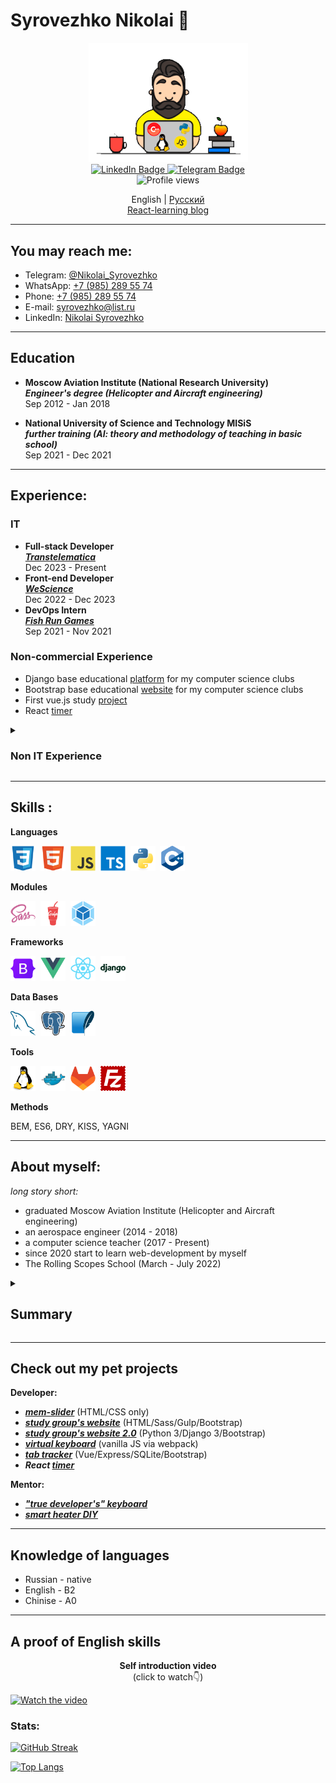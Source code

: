 # Syrovezhko Nikolai 👋

<div class="header" align="center">
	<img src="./syrovezhko.gif" alt="test" width="255">
	<div id="badges">
    <a href="https://www.linkedin.com/in/nikolai-syrovezhko">
      <img src="https://img.shields.io/badge/LinkedIn-blue?style=for-the-badge&logo=linkedin&logoColor=white" alt="LinkedIn Badge"/>
    </a>
    <a href="https://t.me/Nikolai_Syrovezhko">
      <img src="https://img.shields.io/badge/Telegram-2CA5E0?style=for-the-badge&logo=telegram&logoColor=white" alt="Telegram Badge"/>
    </a>
  </div>
  <img src="https://komarev.com/ghpvc/?username=syrovezhko&style=flat-square&color=blue" alt="Profile views"/>
</div>

<p align="center">English | <a href="./READMEru.md">Русский</a><br/>
<a href="https://github.com/syrovezhko/learn-react#learnreact">React-learning blog</a></p>

---
## You may reach me:
* Telegram: [@Nikolai_Syrovezhko](https://t.me/Nikolai_Syrovezhko)
* WhatsApp: [+7 (985) 289 55 74](https://wa.me/79852895574)
* Phone: [+7 (985) 289 55 74](tel:+79852895574)
* E-mail: [syrovezhko@list.ru](mailto:syrovezhko@list.ru)
* LinkedIn: [Nikolai Syrovezhko](https://www.linkedin.com/in/nikolai-syrovezhko/)

---

## Education

* **Moscow Aviation Institute (National Research University)**  
***Engineer's degree (Helicopter and Aircraft engineering)***  
Sep 2012 - Jan 2018

* **National University of Science and Technology MISiS**  
***further training (AI: theory and methodology of teaching in basic school)***  
Sep 2021 - Dec 2021

---

## Experience:

### IT
* **Full-stack Developer**  
***[Transtelematica](https://transtelematica.ru/)***  
Dec 2023 - Present
* **Front-end Developer**  
***[WeScience](#)***  
Dec 2022 - Dec 2023
* **DevOps Intern**  
***[Fish Run Games](https://fishrungames.com/)***  
Sep 2021 - Nov 2021

### Non-commercial Experience
* Django base educational [platform](https://github.com/syrovezhko/platform) for my computer science clubs
* Bootstrap base educational [website](https://github.com/syrovezhko/bootstrap_4_test) for my computer science clubs
* First vue.js study [project](https://github.com/syrovezhko/tab-tracker)
* React [timer](https://github.com/syrovezhko/react-timer)

<details>
<summary>

### Non IT Experience

</summary>

* **Computer Science and Mechanical Engineering Teacher**  
***School №1288, Moscow***  
Sep 2019 - Dec 2023

* **Robotic teacher**  
***ГБОУ ДО ЦДТ "Строгино"***  
Sep 2017 - Sep 2019

* **Design Engineer**  
***Ilyushin Aviation Complex***  
Nov 2016 - Sep 2018

* **Technician Designer**  
***RUSSIAN AIRCRAFT CORPORATION MiG***  
Dec 2014 - Nov 2015

* **Technician Designer**  
***JSC “Saturn”***  
Jul 2014 - Aug 2014

</details>

---

## Skills :
**Languages**
<div>
<img src="https://raw.githubusercontent.com/devicons/devicon/2ae2a900d2f041da66e950e4d48052658d850630/icons/css3/css3-original.svg"  title="CSS3" alt="CSS" width="40" height="40"/>&nbsp;
<img src="https://github.com/devicons/devicon/blob/master/icons/html5/html5-original.svg" title="HTML5" alt="HTML" width="40" height="40"/>&nbsp;
<img src="https://github.com/devicons/devicon/blob/master/icons/javascript/javascript-original.svg" title="JavaScript" alt="JavaScript" width="40" height="40"/>&nbsp;
<img src="https://github.com/devicons/devicon/blob/master/icons/typescript/typescript-original.svg" title="TypeScript" alt="TypeScript" width="40" height="40"/>&nbsp;
<img src="https://raw.githubusercontent.com/devicons/devicon/2ae2a900d2f041da66e950e4d48052658d850630/icons/python/python-original.svg" title="Python" alt="Python" width="40" height="40"/>&nbsp;
<img src="https://github.com/devicons/devicon/blob/master/icons/cplusplus/cplusplus-original.svg" title="cplusplus" alt="cplusplus" width="40" height="40"/>&nbsp;
</div>

**Modules**
<div>
<img src="https://github.com/devicons/devicon/blob/master/icons/sass/sass-original.svg" title="sass" alt="sass" width="40" height="40"/>&nbsp;
<img src="https://github.com/devicons/devicon/blob/master/icons/gulp/gulp-plain.svg" title="gulp" alt="gulp" width="40" height="40"/>&nbsp;
<img src="https://github.com/devicons/devicon/blob/master/icons/webpack/webpack-original.svg" title="webpack" alt="webpack" width="40" height="40"/>&nbsp;
</div>

**Frameworks**

<div>
<img src="https://github.com/devicons/devicon/blob/master/icons/bootstrap/bootstrap-original.svg" title="bootstrap" alt="bootstrap" width="40" height="40"/>&nbsp;
<img src="https://github.com/devicons/devicon/blob/master/icons/vuejs/vuejs-original.svg" title="vuejs" alt="vuejs" width="40" height="40"/>&nbsp;
<img src="https://github.com/devicons/devicon/blob/master/icons/react/react-original.svg" title="react" alt="react" width="40" height="40"/>&nbsp;
<img src="https://github.com/devicons/devicon/blob/master/icons/django/django-plain-wordmark.svg" title="django" alt="django" width="40" height="40"/>&nbsp;
</div>

**Data Bases**

<div>
<img src="https://github.com/devicons/devicon/blob/master/icons/mysql/mysql-original.svg" title="mysql" alt="mysql" width="40" height="40"/>&nbsp;
<img src="https://github.com/devicons/devicon/blob/master/icons/postgresql/postgresql-original.svg" title="postgresql" alt="postgresql" width="40" height="40"/>&nbsp;
<img src="https://github.com/devicons/devicon/blob/master/icons/sqlite/sqlite-original.svg" title="sqlite" alt="sqlite" width="40" height="40"/>&nbsp;
</div>

**Tools**

<div>
<img src="https://github.com/devicons/devicon/blob/master/icons/linux/linux-original.svg" title="linux" alt="linux" width="40" height="40"/>&nbsp;
<img src="https://github.com/devicons/devicon/blob/master/icons/docker/docker-original.svg" title="docker" alt="docker" width="40" height="40"/>&nbsp;
<img src="https://github.com/devicons/devicon/blob/master/icons/gitlab/gitlab-original.svg" title="gitlab" alt="gitlab" width="40" height="40"/>&nbsp;
<img src="https://github.com/devicons/devicon/blob/master/icons/filezilla/filezilla-plain.svg" title="filezilla" alt="filezilla" width="40" height="40"/>&nbsp;
</div>

**Methods**

BEM, ES6, DRY, KISS, YAGNI

---

## About myself:

*long story short:*
- graduated Moscow Aviation Institute (Helicopter and Aircraft engineering)
- an aerospace engineer (2014 - 2018)
- a computer science teacher (2017 - Present)
- since 2020 start to learn web-development by myself
- The Rolling Scopes School (March - July 2022)

<details>
<summary>

## Summary

</summary>
My name is Nikolai. I am a junior front-end developer.

![Relative date](https://img.shields.io/date/761166000?label=I%20was%20born&style=plastic)

In 2018, I graduated from the Moscow Aviation Institute as an aircraft and helicopter engineer. I have been worked in industry since I was a student. 

After 3 years of industry work, I've changed my career. I became a teacher. My professor invited me to take the first steps in this direction.

Sounds crazy, doesn't it? Why should schools hire an engineer as a teacher? The answer is simple: most of Moscow schools need an engineer with "crazy ideas" and the capability to teach. It's my job to come up with an engineering project and implement it with a team of students.

Working at school gave me the opportunity to try many IT directions. I've learned the basics of Python and C++, how to work with Arduino and program microcontrollers using the SPI interface. I've tried myself as DevOps, FrontEND and BackEND developers. I've made my  [IoT](https://grabcad.com/library/convector-patriot-pt-c-15-x-v41-1) , [hardware & software](https://github.com/syrovezhko/developer-keyboard) projects. So, school gave me the opportunity to choose what I really would like to do. Yeh, it’s front-end. 

I've started by making a website for my study groups. It was a simple multiple page [website](https://syrovezhko.github.io/bootstrap_4_test ) on Bootstrap with manual data updating. In development, I’ve used SASS with Gulp.

For the current academic year (2021-2022), I have made a website using Django 3. It was meant like a private business. But it’s failed to launch in marketing. By the way, you can checkout the [project](https://github.com/syrovezhko/platform)

On the recommendation of my friend [Vladislav Khorev](https://www.linkedin.com/in/vladislav-khorev-63a84450) (he is a senior developer in the Luxoft Russia), I’ve started to learn Vue.js. So, I made my first web app project, FullStack app project. I’ve used Vue.js, Express.js, SqLite DB. You may [check out it](https://syrovezhko.github.io/tab-tracker/client/dist), as well.

Previously, I've helped him with GitLab backup. It was my DevOps internship. The goal was to raise the ubuntu server and restore GitLab backup. The backup has been created at legacy 8.15.2 release.In order to restore, I'de should used GitLab not older than 9th release. That was a problem. There were not younger than 13.12 release on the official web site. But I got a way out - the docker container. I've unpacked the container with appropriate GitLab release, restore the backup and started to update the system step by step. The machine was in basic configuration. I've spent a few days for update. Finally, I've created new backup in the latest GitLab release and pushed it to the Amazon cloud.

During this work we realised the Gitea is better for private repositories storage only. So the next task became the new ubuntu server raise, installing and setting up the Gitea, and from GitLab to Gitea repositories migrations also. It was much easier: official docs installation tutorial + python [script](https://github.com/h44z/gitlab_to_gitea).

So to conclude I've created the Gitea backup, pushed it to the Amazon cloud also and melt both of systems. [Vladislav](https://www.linkedin.com/in/vladislav-khorev-63a84450) removed all machines and gave me the access to the new one, where I've installed Gitea and restored backup normally.

In 2022 I’ve find out a first IT job. There is front-end developer's role in the startup. I made react components for interview preparation system.

Now I'm a Full-stack developer in Transtelematica. My major isthe development of broadcast management systems for public transport screens.

So, that's my story.

Thank you for your attention!

</details>

---

## Check out my pet projects
**Developer:**
- ***[mem-slider](https://syrovezhko.github.io/cssMemSlider/cssMemSlider/index.html)*** (HTML/CSS only)
- ***[study group's website](https://syrovezhko.github.io/bootstrap_4_test/)*** (HTML/Sass/Gulp/Bootstrap)
- ***[study group's website 2.0](https://github.com/syrovezhko/platform)*** (Python 3/Django 3/Bootstrap)
- ***[virtual keyboard](https://syrovezhko.github.io/virtual-keyboard/dist/)*** (vanilla JS via webpack)
- ***[tab tracker](https://github.com/syrovezhko/tab-tracker)*** (Vue/Express/SQLite/Bootstrap)
- ***React [timer](https://github.com/syrovezhko/react-timer)***

**Mentor:**

- ***["true developer's" keyboard](https://github.com/syrovezhko/developer-keyboard)***
- ***[smart heater DIY](https://grabcad.com/library/convector-patriot-pt-c-15-x-v41-1)***

---

## Knowledge of languages

* Russian - native
* English - B2
* Chinise - A0

---

## A proof of English skills

<p align="center"><b>Self introduction video</b><br>(click to watch👇)</p>

[![Watch the video](https://img.youtube.com/vi/f7AcK2fRkig/maxresdefault.jpg)](https://youtu.be/f7AcK2fRkig)

### Stats:


[![GitHub Streak](http://github-readme-streak-stats.herokuapp.com?user=syrovezhko&theme=dark&background=000000)](https://git.io/streak-stats)

[![Top Langs](https://github-readme-stats.vercel.app/api/top-langs/?username=syrovezhko&layout=compact&theme=vision-friendly-dark)](https://github.com/anuraghazra/github-readme-stats)
